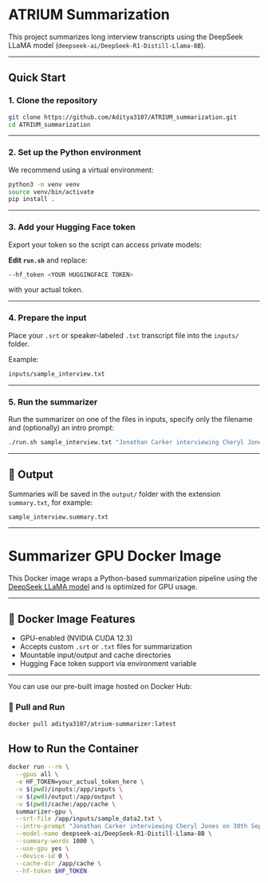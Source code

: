 # ATRIUM Summarization

This project summarizes long interview transcripts using the DeepSeek LLaMA model (`deepseek-ai/DeepSeek-R1-Distill-Llama-8B`).

---

## Quick Start

### 1. Clone the repository

```bash
git clone https://github.com/Aditya3107/ATRIUM_summarization.git
cd ATRIUM_summarization
```

---

### 2. Set up the Python environment

We recommend using a virtual environment:

```bash
python3 -m venv venv
source venv/bin/activate
pip install .
```

---

### 3. Add your Hugging Face token

Export your token so the script can access private models:

**Edit `run.sh`** and replace:

```bash
--hf_token <YOUR HUGGINGFACE TOKEN>
```

with your actual token.

---

### 4. Prepare the input

Place your `.srt` or speaker-labeled `.txt` transcript file into the `inputs/` folder.

Example:

```bash
inputs/sample_interview.txt
```

---

### 5. Run the summarizer

Run the summarizer on one of the files in inputs, specify only the filename and (optionally) an intro prompt:

```bash
./run.sh sample_interview.txt "Jonathan Carker interviewing Cheryl Jones on 30th September at Grand Union's magnificent Bothy."
```

---

## 📁 Output

Summaries will be saved in the `output/` folder with the extension `summary.txt`, for example:

```text
sample_interview.summary.txt
```

---

# Summarizer GPU Docker Image

This Docker image wraps a Python-based summarization pipeline using the [DeepSeek LLaMA model](https://huggingface.co/deepseek-ai/DeepSeek-R1-Distill-Llama-8B) and is optimized for GPU usage.

---

## 🐳 Docker Image Features

-  GPU-enabled (NVIDIA CUDA 12.3)
-  Accepts custom `.srt` or `.txt` files for summarization
-  Mountable input/output and cache directories
-  Hugging Face token support via environment variable

---

You can use our pre-built image hosted on Docker Hub:

### 🔹 Pull and Run

```bash
docker pull aditya3107/atrium-summarizer:latest
```


##  How to Run the Container

```bash
docker run --rm \
  --gpus all \
  -e HF_TOKEN=your_actual_token_here \
  -v $(pwd)/inputs:/app/inputs \
  -v $(pwd)/output:/app/output \
  -v $(pwd)/cache:/app/cache \
  summarizer-gpu \
  --srt-file /app/inputs/sample_data2.txt \
  --intro-prompt "Jonathan Carker interviewing Cheryl Jones on 30th September at Grand Union's magnificent Bothy." \
  --model-name deepseek-ai/DeepSeek-R1-Distill-Llama-8B \
  --summary-words 1000 \
  --use-gpu yes \
  --device-id 0 \
  --cache-dir /app/cache \
  --hf-token $HF_TOKEN

